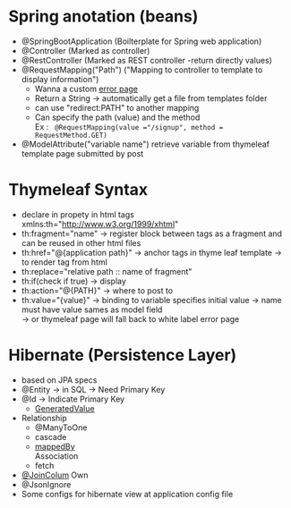 # Spring anotation (beans)
* @SpringBootApplication (Boilterplate for Spring web application)
* @Controller (Marked as controller)
* @RestController (Marked as REST controller -return directly values)
* @RequestMapping("Path") ("Mapping to controller to template to display information")
  * Wanna a custom [error page](https://www.baeldung.com/spring-boot-custom-error-page)
  * Return a String -> automatically get a file from templates folder
  * can use "redirect:PATH" to another mapping 
  * Can specify the path (value) and the method 
   <br>Ex : ` @RequestMapping(value ="/signup", method = RequestMethod.GET)`
* @ModelAttribute("variable name") retrieve variable from thymeleaf template page submitted by post




# Thymeleaf Syntax
  * declare in propety in html tags xmlns:th="http://www.w3.org/1999/xhtml"
  * th:fragment="name" -> register block between tags as a fragment and can be reused in other html files
  * th:href="@{application path}" -> anchor tags in thyme leaf template -> to render tag from html
  * th:replace="relative path :: name of fragment"
  * th:if(check if true) -> display
  * th:action="@{PATH}" -> where to post to
  * th:value="{value}" -> binding to variable specifies initial value -> name must have value sames as model field 
  <br> -> or thymeleaf page will fall back to white label error page
  
# Hibernate (Persistence Layer)
* based on JPA specs
* @Entity -> in SQL -> Need Primary Key
* @Id -> Indicate Primary Key
  * [GeneratedValue](https://www.objectdb.com/java/jpa/entity/generated)
* Relationship
  * @ManyToOne 
   * cascade
   * [mappedBy](https://www.baeldung.com/jpa-joincolumn-vs-mappedby)
   <br> Association
   * fetch
* [@JoinColum](https://www.baeldung.com/jpa-join-column) Own
* @JsonIgnore
* Some configs for hibernate view at application config file
